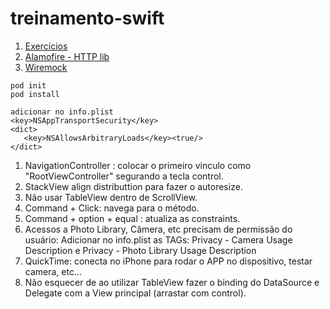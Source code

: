 # treinamento-swift

1. [Exercícios](https://github.com/CWISoftware/treinamento-ios)
2. [Alamofire - HTTP lib](https://github.com/Alamofire/Alamofire)
3. [Wiremock](http://wiremock.org/docs/api/)

```
pod init
pod install

adicionar no info.plist
<key>NSAppTransportSecurity</key>  
<dict>  
   <key>NSAllowsArbitraryLoads</key><true/>  
</dict>
```

1. NavigationController : colocar o primeiro vinculo como "RootViewController" segurando a tecla control.
2. StackView align distributtion para fazer o autoresize.
3. Não usar TableView dentro de ScrollView.
4. Command + Click: navega para o método.
5. Command + option + equal : atualiza as constraints.
6. Acessos a Photo Library, Câmera, etc precisam de permissão do usuário: Adicionar no info.plist as TAGs: Privacy - Camera Usage Description e Privacy - Photo Library Usage Description
7. QuickTime: conecta no iPhone para rodar o APP no dispositivo, testar camera, etc...
8. Não esquecer de ao utilizar TableView fazer o binding do DataSource e Delegate com a View principal (arrastar com control).
